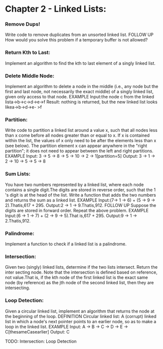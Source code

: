 # Chapter 2 - Linked Lists:

### Remove Dups!
Write code to remove duplicates from an unsorted linked list.
FOLLOW UP
How would you solve this problem if a temporary buffer is not allowed?

### Return Kth to Last: 
Implement an algorithm to find the kth to last element of a singly linked list.

### Delete Middle Node: 
Implement an algorithm to delete a node in the middle (i.e., any node but the first and last node, not necessarily the exact middle) of a singly linked list, given only access to that node.
EXAMPLE
lnput:the node c from the linked lista->b->c->d->e->f
Result: nothing is returned, but the new linked list looks likea->b->d->e- >f

### Partition: 
Write code to partition a linked list around a value x, such that all nodes less than x come before all nodes greater than or equal to x. If x is contained within the list, the values of x only need to be after the elements less than x (see below). The partition element x can appear anywhere in the "right partition"; it does not need to appear between the left and right partitions.
EXAMPLE
Input: 3 -> 5 -> 8 -> 5 -> 10 -> 2 -> 1[partition=5] 
Output: 3 -> 1 -> 2 -> 10 -> 5 -> 5 -> 8

### Sum Lists: 
You have two numbers represented by a linked list, where each node contains a single digit.The digits are stored in reverse order, such that the 1 's digit is at the head of the list. Write a function that adds the two numbers and returns the sum as a linked list.
    EXAMPLE
    Input:(7-> 1 -> 6) + (5 -> 9 -> 2).Thatis,617 + 295. Output:2 -> 1 -> 9.Thatis,912.
    FOLLOW UP
    Suppose the digits are stored in forward order. Repeat the above problem. EXAMPLE
    lnput:(6 -> 1 -> 7) + (2 -> 9 -> 5).That is,617 + 295. Output:9 -> 1 -> 2.Thatis,912.


### Palindrome: 
Implement a function to check if a linked list is a palindrome. 

### Intersection: 
Given two (singly) linked lists, determine if the two lists intersect. Return the inter­ secting node. Note that the intersection is defined based on reference, not value.That is, if the kth node of the first linked list is the exact same node (by reference) as the jth node of the second linked list, then they are intersecting.
    
### Loop Detection:
Given a circular linked list, implement an algorithm that returns the node at the beginning of the loop.
    DEFINITION Circular linked list:
A (corrupt) linked list in which a node's next pointer points to an earlier node, so as to make a loop in the linked list.
    EXAMPLE
    Input: A -> B -> C -> D -> E -> C[thesameCasearlier]
    Output: C
    
TODO:
Intersection:
Loop Detection